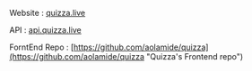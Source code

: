 Website : [quizza.live](https://www.quizza.live "Quizza's Homepage")

API : [api.quizza.live](https://api.quizza.live "Quizza's API")

ForntEnd Repo : [https://github.com/aolamide/quizza](https://github.com/aolamide/quizza "Quizza's Frontend repo")
